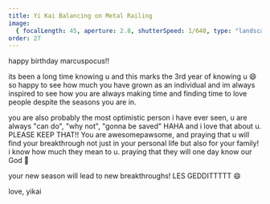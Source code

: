 ```yaml
---
title: Yi Kai Balancing on Metal Railing
image:
  { focalLength: 45, aperture: 2.8, shutterSpeed: 1/640, type: "landscape" }
order: 27
---
```


happy birthday marcuspocus!!

its been a long time knowing u and this marks the 3rd year of knowing u 😄 so happy to see how much you have grown as an individual and im always inspired to see how you are always making time and finding time to love people despite the seasons you are in.

you are also probably the most optimistic person i have ever seen, u are always "can do", "why not", "gonna be saved" HAHA and i love that about u. PLEASE KEEP THAT!! You are awesomepawsome, and praying that u will find your breakthrough not just in your personal life but also for your family! i know how much they mean to u. praying that they will one day know our God 🙂

your new season will lead to new breakthroughs! LES GEDDITTTTT 😄

love,
yikai
